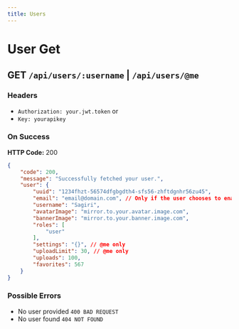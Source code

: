 ```yaml
---
title: Users
---
```


# User Get

## GET `/api/users/:username` | `/api/users/@me`

### Headers
* `Authorization: your.jwt.token`
or
* `Key: yourapikey`

### On Success
**HTTP Code:** 200

```json
{
	"code": 200,
	"message": "Successfully fetched your user.",
	"user": {
		"uuid": "1234fhzt-56574dfgbgdth4-sfs56-zhftdgnhr56zu45",
		"email": "email@domain.com", // Only if the user chooses to enable viewing the email, otherwise @me only
		"username": "Sagiri",
		"avatarImage": "mirror.to.your.avatar.image.com",
		"bannerImage": "mirror.to.your.banner.image.com",
		"roles": [
			"user"
		],
		"settings": "{}", // @me only
		"uploadLimit": 30, // @me only
		"uploads": 100,
		"favorites": 567
	}
}
```

### Possible Errors

* No user provided `400 BAD REQUEST`
* No user found `404 NOT FOUND`
